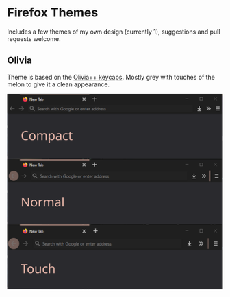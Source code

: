 # Firefox Themes

Includes a few themes of my own design (currently 1), suggestions and pull requests welcome.

## Olivia

Theme is based on the [Olivia++ keycaps](https://www.oliviaplus.plus/). Mostly grey with touches of the melon to give it a clean appearance.

![Example of the theme from screenshots](olivia/assets/example.svg)